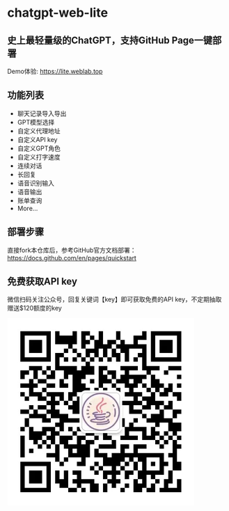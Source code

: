 # chatgpt-web-lite
## 史上最轻量级的ChatGPT，支持GitHub Page一键部署
Demo体验: https://lite.weblab.top

## 功能列表
+ 聊天记录导入导出
+ GPT模型选择
+ 自定义代理地址
+ 自定义API key
+ 自定义GPT角色
+ 自定义打字速度
+ 连续对话
+ 长回复
+ 语音识别输入
+ 语音输出
+ 账单查询
+ More...

## 部署步骤
直接fork本仓库后，参考GitHub官方文档部署：https://docs.github.com/en/pages/quickstart

## 免费获取API key
微信扫码关注公众号，回复关键词【key】即可获取免费的API key，不定期抽取赠送$120额度的key

![码上行旅](./img/qr.jpg)

